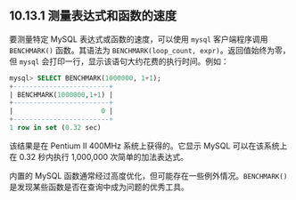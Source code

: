 ## 10.13.1 测量表达式和函数的速度

要测量特定 MySQL 表达式或函数的速度，可以使用 `mysql` 客户端程序调用 `BENCHMARK()` 函数。其语法为 `BENCHMARK(loop_count, expr)`。返回值始终为零，但 `mysql` 会打印一行，显示该语句大约花费的执行时间。例如：

```sql
mysql> SELECT BENCHMARK(1000000, 1+1);
+------------------------+
| BENCHMARK(1000000,1+1) |
+------------------------+
|                      0 |
+------------------------+
1 row in set (0.32 sec)
```

该结果是在 Pentium II 400MHz 系统上获得的。它显示 MySQL 可以在该系统上在 0.32 秒内执行 1,000,000 次简单的加法表达式。

内置的 MySQL 函数通常经过高度优化，但可能存在一些例外情况。`BENCHMARK()` 是发现某些函数是否在查询中成为问题的优秀工具。